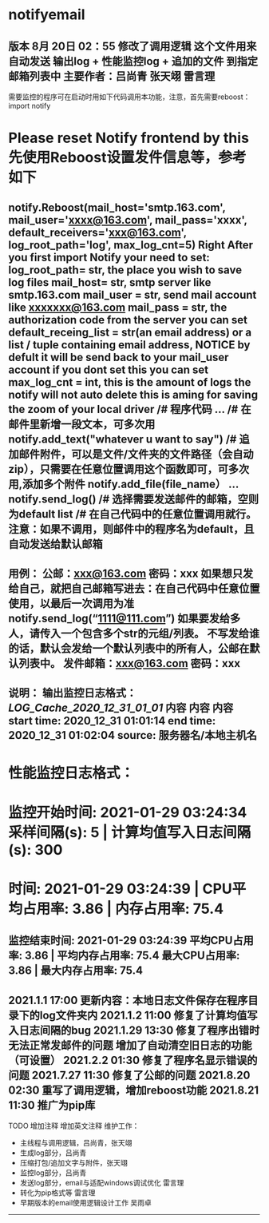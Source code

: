 # notifyemail

版本 8月 20日 02：55  修改了调用逻辑
这个文件用来自动发送 输出log + 性能监控log + 追加的文件 到指定邮箱列表中
主要作者：吕尚青 张天翊 雷言理
-------------------------------------------------------------------------------
需要监控的程序可在启动时用如下代码调用本功能，注意，首先需要reboost：
import notify
# Please reset Notify frontend by this 先使用Reboost设置发件信息等，参考如下
notify.Reboost(mail_host='smtp.163.com', mail_user='xxxx@163.com',
               mail_pass='xxxx', default_receivers='xxx@163.com', log_root_path='log',
               max_log_cnt=5)
Right After you first import Notify your need to set:
log_root_path= str, the place you wish to save log files
mail_host= str, smtp server like smtp.163.com
mail_user = str, send mail account like xxxxxxx@163.com
mail_pass = str, the authorization code from the server
you can set default_receing_list = str(an email address) or a list / tuple containing email address,
NOTICE by defult it will be send back to your mail_user account if you dont set this
you can set max_log_cnt = int, this is the amount of logs the notify will not auto delete
this is aming for saving the zoom of your local driver
/# 程序代码
...
/# 在邮件里新增一段文本，可多次用
notify.add_text("whatever u want to say")
/# 追加邮件附件，可以是文件/文件夹的文件路径（会自动zip），只需要在任意位置调用这个函数即可，可多次用,添加多个附件
notify.add_file(file_name）
...
notify.send_log()
/# 选择需要发送邮件的邮箱，空则为default list
/# 在自己代码中的任意位置调用就行。注意：如果不调用，则邮件中的程序名为default，且自动发送给默认邮箱
-------------------------------------------------------------------------------
用例：
公邮：xxx@163.com
密码：xxx
如果想只发给自己，就把自己邮箱写进去：在自己代码中任意位置使用，以最后一次调用为准
notify.send_log(“1111@111.com”)
如果要发给多人，请传入一个包含多个str的元组/列表。
不写发给谁的话，默认会发给一个默认列表中的所有人，公邮在默认列表中。
发件邮箱：xxx@163.com
密码：xxx
-------------------------------------------------------------------------------
说明：
输出监控日志格式：
*****************LOG_Cache_2020_12_31_01_01*****************
内容
内容
内容
start time: 2020_12_31  01:01:14
end time: 2020_12_31  01:02:04
source: 服务器名/本地主机名
-------------------------------------------------------------------------------
性能监控日志格式：
============================================
监控开始时间:    2021-01-29 03:24:34
采样间隔(s):  5  | 计算均值写入日志间隔(s):   300
============================================
时间: 2021-01-29 03:24:39   | CPU平均占用率: 3.86  | 内存占用率: 75.4
============================================
监控结束时间:    2021-01-29 03:24:39
平均CPU占用率:   3.86  | 平均内存占用率:  75.4
最大CPU占用率:   3.86  | 最大内存占用率:  75.4
-------------------------------------------------------------------------------
2021.1.1 17:00  更新内容：本地日志文件保存在程序目录下的log文件夹内
2021.1.2 11:00  修复了计算均值写入日志间隔的bug
2021.1.29 13:30  修复了程序出错时无法正常发邮件的问题
                增加了自动清空旧日志的功能（可设置）
2021.2.2 01:30   修复了程序名显示错误的问题
2021.7.27 11:30   修复了公邮的问题
2021.8.20 02:30   重写了调用逻辑，增加reboost功能
2021.8.21 11:30   推广为pip库
-------------------------------------------------------------------------------
TODO 增加注释 增加英文注释
维护工作：
 - 主线程与调用逻辑，吕尚青，张天翊
 - 生成log部分，吕尚青
 - 压缩打包/追加文字与附件，张天翊
 - 监控log部分，吕尚青
 - 发送log部分，email与适配windows调试优化 雷言理
 - 转化为pip格式等 雷言理
 - 早期版本的email使用逻辑设计工作 吴雨卓
-------------------------------------------------------------------------------

